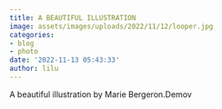```yaml
---
title: A BEAUTIFUL ILLUSTRATION
image: assets/images/uploads/2022/11/12/looper.jpg
categories:
- blog
- photo
date: '2022-11-13 05:43:33'
author: lilu
---
```


A beautiful illustration by Marie Bergeron.Demov
